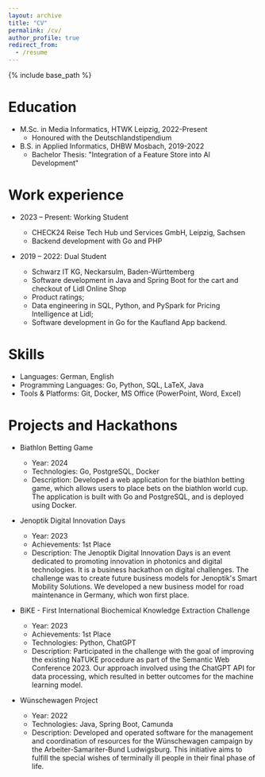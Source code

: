 ```yaml
---
layout: archive
title: "CV"
permalink: /cv/
author_profile: true
redirect_from:
  - /resume
---
```


{% include base_path %}

Education
======

* M.Sc. in Media Informatics, HTWK Leipzig, 2022-Present
    * Honoured with the Deutschlandstipendium
* B.S. in Applied Informatics, DHBW Mosbach, 2019-2022
    * Bachelor Thesis: "Integration of a Feature Store into AI Development"

Work experience
======

* 2023 – Present: Working Student
    * CHECK24 Reise Tech Hub und Services GmbH, Leipzig, Sachsen
    * Backend development with Go and PHP

* 2019 – 2022: Dual Student
    * Schwarz IT KG, Neckarsulm, Baden-Württemberg
    * Software development in Java and Spring Boot for the cart and checkout of Lidl Online Shop
    * Product ratings;
    * Data engineering in SQL, Python, and PySpark for Pricing Intelligence at Lidl;
    * Software development in Go for the Kaufland App backend.

Skills
======

* Languages: German, English
* Programming Languages: Go, Python, SQL, LaTeX, Java
* Tools & Platforms: Git, Docker, MS Office (PowerPoint, Word, Excel)

Projects and Hackathons
======

* Biathlon Betting Game
    * Year: 2024
    * Technologies: Go, PostgreSQL, Docker
    * Description: Developed a web application for the biathlon betting game, which allows users to place bets on
      the
      biathlon world cup. The application is built with Go and PostgreSQL, and is deployed using Docker.

* Jenoptik Digital Innovation Days
    * Year: 2023
    * Achievements: 1st Place
    * Description: The Jenoptik Digital Innovation Days is an event dedicated to promoting innovation in photonics and
      digital technologies. It is a business hackathon on digital challenges. The challenge was to create future
      business models for Jenoptik's Smart Mobility Solutions. We developed a new business model for road maintenance in
      Germany, which won first place.

* BiKE - First International Biochemical Knowledge Extraction Challenge
    * Year: 2023
    * Achievements: 1st Place
    * Technologies: Python, ChatGPT
    * Description: Participated in the challenge with the goal of improving the existing NaTUKE procedure as part of
      the
      Semantic Web Conference 2023. Our approach involved using the ChatGPT API for data processing, which resulted
      in
      better outcomes for the machine learning model.

* Wünschewagen Project
    * Year: 2022
    * Technologies: Java, Spring Boot, Camunda
    * Description: Developed and operated software for the management and coordination of resources for the Wünschewagen
      campaign by the Arbeiter-Samariter-Bund Ludwigsburg. This initiative aims to fulfill the special wishes of
      terminally ill people in their final phase of life.




